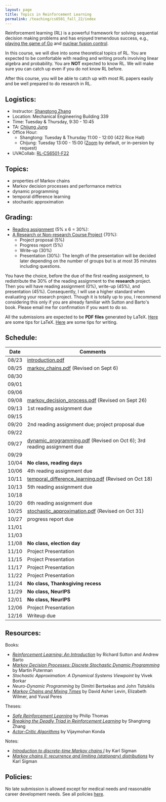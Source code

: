 ```yaml
---
layout: page
title: Topics in Reinforcement Learning
permalink: /teaching/cs6501_fall_22/index
---
```


Reinforcement learning (RL) is a powerful framework for solving sequential decision making problems
and has enjoyed tremendous success, e.g., [playing the game of Go](https://www.nature.com/articles/nature16961) and [nuclear fusion control](https://www.nature.com/articles/s41586-021-04301-9).

In this course,
we will dive into some theoretical topics of RL.
You are expected to be comfortable with reading and writing proofs involving linear algebra and probability. 
You are **NOT** expected to know RL. 
We will make sure you can catch up even if you do not know RL before.  

After this course, you will be able to catch up with most RL papers easily and be well prepared to do research in RL.

## Logistics:

- Instructor: [Shangtong Zhang](/)
- Location: Mechanical Engineering Building 339   
- Time: Tuesday & Thursday, 9:30 - 10:45  
- TA: [Chijung Jung](https://chijung-jung.github.io)
- Office Hour: 
  - Shangtong: Tuesday & Thursday 11:00 - 12:00 (422 Rice Hall)
  - Chijung: Tuesday 13:00 - 15:00 ([Zoom](https://virginia.zoom.us/j/5944735371) by default, or in-persion by request)
- UVACollab: [RL-CS6501-F22](https://collab.its.virginia.edu/portal/site/ff8396e5-8111-44cc-ade2-8311272db7eb/tool/74aa2784-e9cf-41b8-bec6-5fef35f79093)


## Topics:
- properties of Markov chains
- Markov decision processes and performance metrics
- dynamic programming
- temporal difference learning 
- stochastic approximation 

## Grading:
- [Reading assignment](/teaching/cs6501_fall_22/reading) (5% x 6 = 30%):  
- [A Research or Non-research Course Project](/teaching/cs6501_fall_22/projects) (70%):  
  * Project proposal (5%)
  * Progress report (5%)
  * Write-up (30%)
  * Presentation (30%): The length of the presentation will be decided later depending on the number of groups but is at most 35 minutes including questions.

You have the choice, before the due of the first reading assignment, to redistribute the 30% of the reading assignment to the **research** project.
Then you will have reading assignment (0%), write-up (45%), and presentation (45%).
Consequently, I will use a higher standard when evaluating your research project.
Though it is totally up to you,
I recommend considering this only if you are already familiar with Sutton and Barto's book.
Please email me for confirmation if you want to do so.

All the submissions are expected to be **PDF files** generated by LaTeX. 
[Here](/blog/latex) are some tips for LaTeX.
[Here](/blog/writing) are some tips for writing.

## Schedule:

| Date  |  Comments |
|-------| ----------|
| 08/23 | [introduction.pdf](/assets/pdf/cs_6501_fall_22/introduction.pdf)  |
| 08/25 |  [markov_chains.pdf](/assets/pdf/cs_6501_fall_22/markov_chains.pdf) (Revised on Sept 6)| 
| 08/30 |  |
| 09/01 |  | 
| 09/06 |  | 
| 09/08 | [markov_decision_process.pdf](/assets/pdf/cs_6501_fall_22/markov_decision_process.pdf) (Revised on Sept 26)|
| 09/13 |  1st reading assignment due |        
| 09/15 |            |
| 09/20 |  2nd reading assignment due; project proposal due|          
| 09/22 |            |
| 09/27 | [dynamic_programming.pdf](/assets/pdf/cs_6501_fall_22/dynamic_programming.pdf) (Revised on Oct 6); 3rd reading assignment due|
| 09/29 |                   |
| 10/04 | **No class, reading days** |
| 10/06 |  4th reading assignment due                 |
| 10/11 |  [temporal_difference_learning.pdf](/assets/pdf/cs_6501_fall_22/temporal_difference_learning.pdf) (Revised on Oct 18)                 |
| 10/13 |  5th reading assignment due|
| 10/18 |                   |
| 10/20 |  6th reading assignment due |
| 10/25 | [stochastic_approximation.pdf](/assets/pdf/cs_6501_fall_22/stochastic_approximation.pdf) (Revised on Oct 31)                  |
| 10/27 | progress report due |
| 11/01 |                   |
| 11/03 |                   |
| 11/08 | **No class, election day** |
| 11/10 | Project Presentation                  |
| 11/15 | Project Presentation                 |
| 11/17 | Project Presentation                  |
| 11/22 | Project Presentation                   |
| 11/24 | **No class, Thanksgiving recess**|
| 11/29 | **No class, NeurIPS**                  |
| 12/01 | **No class, NeurIPS**                 |
| 12/06 | Project Presentation                   |
| 12/16 | Writeup due                   |

## Resources:
Books:
- [*Reinforcement Learning: An Introduction*](http://incompleteideas.net/book/the-book-2nd.html) by Richard Sutton and Andrew Barto
- [*Markov Decision Processes: Discrete Stochastic Dynamic Programming*](https://onlinelibrary-wiley-com.proxy01.its.virginia.edu/doi/book/10.1002/9780470316887) by Martin Puterman
- *Stochastic Approximation: A Dynamical Systems Viewpoint* by Vivek Borkar
- *Neuro-Dynamic Programming* by Dimitri Bertsekas and John Tsitsiklis 
- [*Markov Chains and Mixing Times*](https://pages.uoregon.edu/dlevin/MARKOV/markovmixing.pdf) by David Asher Levin, Elizabeth Wilmer, and Yuval Peres

Theses:
- [*Safe Reinforcement Learning*](https://scholarworks.umass.edu/dissertations_2/514/) by Philip Thomas
- [*Breaking the Deadly Triad in Reinforcement Learning*](https://ora.ox.ac.uk/objects/uuid:2c410803-2141-41ed-b362-7f14723b2f17) by Shangtong Zhang
- [*Actor-Critic Algorithms*](https://dspace.mit.edu/bitstream/handle/1721.1/8120/51552606-MIT.pdf;sequence=2) by Vijaymohan Konda

Notes:
- [*Introduction to discrete-time Markov chains I*](http://www.columbia.edu/~ks20/stochastic-I/stochastic-I-MCI.pdf) by Karl Sigman
- [*Markov chains II: recurrence and limiting (stationary) distributions*](http://www.columbia.edu/~ks20/stochastic-I/stochastic-I-MCII.pdf) by Karl Sigman

## Policies:

No late submission is allowed except for medical needs and reasonable career development needs.
See all policies [here](/teaching/policies).